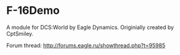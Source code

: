 F-16Demo
========

A module for DCS:World by Eagle Dynamics. Originially created by CptSmiley.

Forum thread: http://forums.eagle.ru/showthread.php?t=95985
